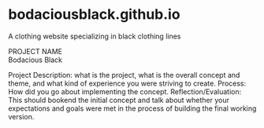 # bodaciousblack.github.io
A clothing website specializing in black clothing lines

PROJECT NAME<br>
Bodacious Black

Project Description: what is the project, what is the overall concept and theme, and what kind of experience you were striving to create.
Process: How did you go about implementing the concept.
Reflection/Evaluation: This should bookend the initial concept and talk about whether your expectations and goals were met in the process of building the final working version.

